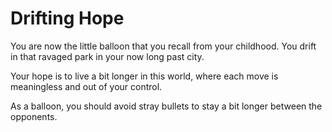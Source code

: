 # Drifting Hope

You are now the little balloon that you recall from your childhood.
You drift in that ravaged park in your now long past city.

Your hope is to live a bit longer in this world, where each move is meaningless and out of your control.

As a balloon, you should avoid stray bullets to stay a bit longer between the opponents.

